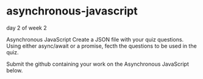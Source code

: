 # asynchronous-javascript
day 2 of week 2 


Asynchronous JavaScript
Create a JSON file with your quiz questions. Using either async/await or a promise, fecth the questions to be used in the quiz.

Submit the github containing your work on the Asynchronous JavaScript below.

